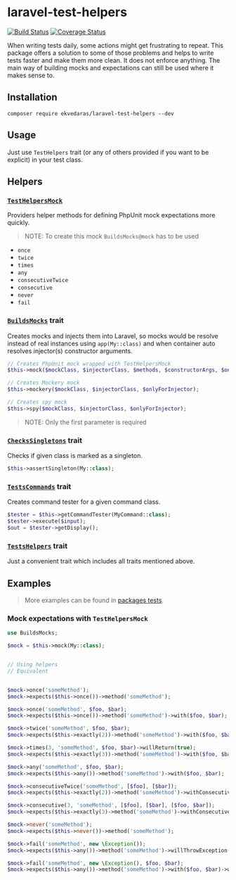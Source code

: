 # laravel-test-helpers

[![Build Status](https://travis-ci.org/ekvedaras/laravel-test-helpers.svg?branch=master)](https://travis-ci.org/ekvedaras/laravel-test-helpers)
[![Coverage Status](https://coveralls.io/repos/github/ekvedaras/laravel-test-helpers/badge.svg)](https://coveralls.io/github/ekvedaras/laravel-test-helpers)

When writing tests daily, some actions might get frustrating to repeat.
This package offers a solution to some of those problems and helps to write tests faster and make them more clean.
It does not enforce anything. The main way of building mocks and expectations can still be used where it makes sense to.

## Installation

`composer require ekvedaras/laravel-test-helpers --dev`

## Usage

Just use `TestHelpers` trait (or any of others provided if you want to be explicit) in your test class.

## Helpers

### [`TestHelpersMock`](src/Helpers/TestHelpersMock.php)

Providers helper methods for defining PhpUnit mock expectations more quickly.

> NOTE: To create this mock `BuildsMocks@mock` has to be used

* `once`
* `twice`
* `times`
* `any`
* `consecutiveTwice`
* `consecutive`
* `never`
* `fail`

### [`BuildsMocks`](src/Traits/Helpers/BuildsMocks.php) trait

Creates mocks and injects them into Laravel, so mocks would be resolve instead of real instances
using `app(My::class)` and when container auto resolves injector(s) constructor arguments.

```php
// Creates PhpUnit mock wrapped with TestHelpersMock 
$this->mock($mockClass, $injectorClass, $methods, $constructorArgs, $onlyForInjector);

// Creates Mockery mock
$this->mockery($mockClass, $injectorClass, $onlyForInjector);

// Creates spy mock
$this->spy($mockClass, $injectorClass, $onlyForInjector);
```

> NOTE: Only the first parameter is required

### [`ChecksSingletons`](src/Traits/Helpers/ChecksSingletons.php) trait

Checks if given class is marked as a singleton.

```php
$this->assertSingleton(My::class);
```

### [`TestsCommands`](src/Traits/Helpers/TestsCommands.php) trait

Creates command tester for a given command class.

```php
$tester = $this->getCommandTester(MyCommand::class);
$tester->execute($input);
$out = $tester->getDisplay();
```

### [`TestsHelpers`](src/Traits/TestHelpers.php) trait

Just a convenient trait which includes all traits mentioned above.

## Examples

> More examples can be found in [packages tests](tests/Unit).

### Mock expectations with `TestHelpersMock`

```php
use BuildsMocks;

$mock = $this->mock(My::class);


// Using helpers
// Equivalent


$mock->once('someMethod');
$mock->expects($this->once())->method('someMethod');

$mock->once('someMethod', $foo, $bar);        
$mock->expects($this->once())->method('someMethod')->with($foo, $bar);

$mock->twice('someMethod', $foo, $bar);
$mock->expects($this->exactly(2))->method('someMethod')->with($foo, $bar);

$mock->times(3, 'someMethod', $foo, $bar)->willReturn(true);
$mock->expects($this->exactly(3))->method('someMethod')->with($foo, $bar)->willReturn(true);

$mock->any('someMethod', $foo, $bar);
$mock->expects($this->any())->method('someMethod')->with($foo, $bar);

$mock->consecutiveTwice('someMethod', [$foo], [$bar]);
$mock->expects($this->exactly(2))->method('someMethod')->withConsecutive([$foo], [$bar]);

$mock->consecutive(3, 'someMethod', [$foo], [$bar], [$foo, $bar]);
$mock->expects($this->exactly(3)->method('someMethod')->withConsecutive([$foo], [$bar], [$foo, $bar]);

$mock->never('someMethod');
$mock->expects($this->never())->method('someMethod');

$mock->fail('someMethod', new \Exception());
$mock->expects($this->any())->method('someMethod')->willThrowException(new \Exception());

$mock->fail('someMethod', new \Exception(), $foo, $bar);
$mock->expects($this->any())->method('someMethod')->with($foo, $bar)->willThrowException(new \Exception());
```